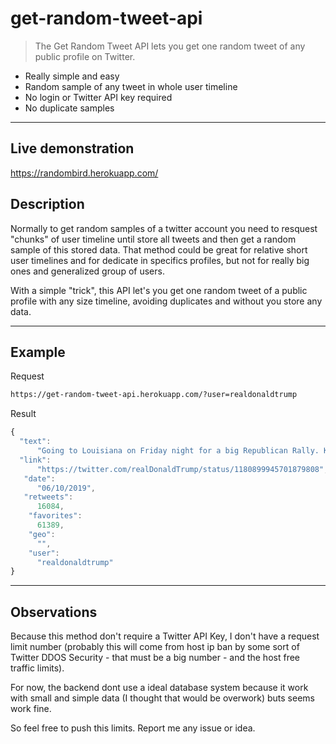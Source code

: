# get-random-tweet-api
> The Get Random Tweet API lets you get one random tweet of any public profile on Twitter.

- Really simple and easy
- Random sample of any tweet in whole user timeline
- No login or Twitter API key required
- No duplicate samples

---

## Live demonstration

https://randombird.herokuapp.com/

## Description

Normally to get random samples of a twitter account you need to resquest "chunks" of user timeline until store all tweets and then get a random sample of this stored data. That method could be great for relative short user timelines and for dedicate in specifics profiles, but not for really big ones and generalized group of users.

With a simple "trick", this API let's you get one random tweet of a public profile with any size timeline, avoiding duplicates and without you store any data.

---
## Example
Request
```html
https://get-random-tweet-api.herokuapp.com/?user=realdonaldtrump
```
Result
```javascript
{
  "text":
      "Going to Louisiana on Friday night for a big Republican Rally. Keep Democrat Governor Edwards under 50%, force a runoff, and have a great new Republican Governor! Voting on Saturday. Information for Rally to follow.",
  "link":
      "https://twitter.com/realDonaldTrump/status/1180899945701879808",
   "date":
      "06/10/2019",
   "retweets":
      16084,
    "favorites":
      61389,
    "geo":
      "",
    "user":
      "realdonaldtrump"
}
```
---

## Observations
Because this method don't require a Twitter API Key, I don't have a request limit number (probably this will come from host ip ban by some sort of Twitter DDOS Security - that must be a big number - and the host free traffic limits). 

For now, the backend dont use a ideal database system because it work with small and simple data (I thought that would be overwork) buts seems work fine.

So feel free to push this limits. Report me any issue or idea.
